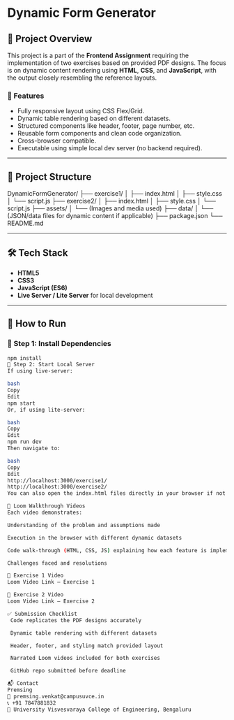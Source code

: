 # Dynamic Form Generator

## 📌 Project Overview

This project is a part of the **Frontend Assignment** requiring the implementation of two exercises based on provided PDF designs. The focus is on dynamic content rendering using **HTML**, **CSS**, and **JavaScript**, with the output closely resembling the reference layouts.

### 🎯 Features

- Fully responsive layout using CSS Flex/Grid.
- Dynamic table rendering based on different datasets.
- Structured components like header, footer, page number, etc.
- Reusable form components and clean code organization.
- Cross-browser compatible.
- Executable using simple local dev server (no backend required).

---

## 🧩 Project Structure

DynamicFormGenerator/ ├── exercise1/ │ ├── index.html │ ├── style.css │ └── script.js ├── exercise2/ │ ├── index.html │ ├── style.css │ └── script.js ├── assets/ │ └── (Images and media used) ├── data/ │ └── (JSON/data files for dynamic content if applicable) ├── package.json └── README.md

---

## 🛠️ Tech Stack

- **HTML5**
- **CSS3**
- **JavaScript (ES6)**
- **Live Server / Lite Server** for local development

---

## 🧪 How to Run

### 🔧 Step 1: Install Dependencies
```bash
npm install
🚀 Step 2: Start Local Server
If using live-server:

bash
Copy
Edit
npm start
Or, if using lite-server:

bash
Copy
Edit
npm run dev
Then navigate to:

bash
Copy
Edit
http://localhost:3000/exercise1/
http://localhost:3000/exercise2/
You can also open the index.html files directly in your browser if not using a dev server.

🎥 Loom Walkthrough Videos
Each video demonstrates:

Understanding of the problem and assumptions made

Execution in the browser with different dynamic datasets

Code walk-through (HTML, CSS, JS) explaining how each feature is implemented

Challenges faced and resolutions

🔗 Exercise 1 Video
Loom Video Link – Exercise 1

🔗 Exercise 2 Video
Loom Video Link – Exercise 2

✅ Submission Checklist
 Code replicates the PDF designs accurately

 Dynamic table rendering with different datasets

 Header, footer, and styling match provided layout

 Narrated Loom videos included for both exercises

 GitHub repo submitted before deadline

📬 Contact
Premsing
📧 premsing.venkat@campusuvce.in
📞 +91 7847881832
📍 University Visvesvaraya College of Engineering, Bengaluru
